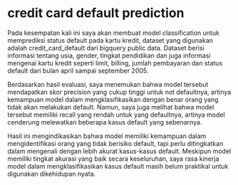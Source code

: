 # credit card default prediction

Pada kesempatan kali ini saya akan membuat model classification untuk memprediksi status default pada kartu kredit, dataset yang digunakan adalah credit_card_default dari bigquery public data. Dataset berisi informasi tentang usia, gender, tingkat pendidikan dan juga informasi mengenai kartu kredit seperti limit, billing, jumlah pembayaran dan status default dari bulan april sampai september 2005.


Berdasarkan hasil evaluasi, saya menemukan bahwa model tersebut mendapatkan skor precision yang cukup tinggi untuk not defaultnya, artinya kemampuan model dalam mengklasifikasikan dengan benar orang yang tidak akan melakukan default. Namun, saya juga melihat bahwa model tersebut memiliki recall yang rendah untuk yang defaultnya, artinya model cenderung melewatkan beberapa kasus default yang sebenarnya.

Hasil ini mengindikasikan bahwa model memiliki kemampuan dalam mengidentifikasi orang yang tidak berisiko default, tapi perlu ditingkatkan dalam mengenali dengan lebih akurat kasus-kasus default. Meskipun model memiliki tingkat akurasi yang baik secara keseluruhan, saya rasa kinerja model dalam mengklasifikasikan kasus default masih belum praktikal untuk digunakan dikehidupan nyata.
